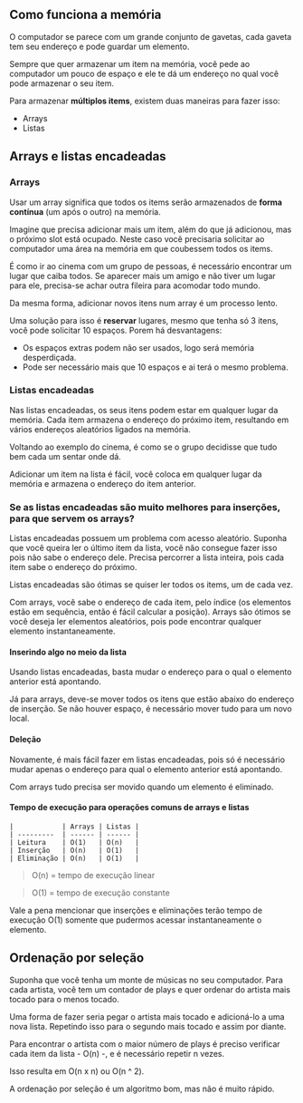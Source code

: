 ## Como funciona a memória

O computador se parece com um grande conjunto de gavetas, cada gaveta tem seu endereço e pode guardar um elemento. 

Sempre que quer armazenar um item na memória, você pede ao computador um pouco de espaço e ele te dá um endereço no qual você pode armazenar o seu item. 

Para armazenar **múltiplos items**, existem duas maneiras para fazer isso: 
* Arrays
* Listas

## Arrays e listas encadeadas

### Arrays

Usar um array significa que todos os items serão armazenados de **forma contínua** (um após o outro) na memória.

Imagine que precisa adicionar mais um item, além do que já adicionou, mas o próximo slot está ocupado. Neste caso você precisaria solicitar ao computador uma área na memória em que coubessem todos os items. 

É como ir ao cinema com um grupo de pessoas, é necessário encontrar um lugar que caiba todos. Se aparecer mais um amigo e não tiver um lugar para ele, precisa-se achar outra fileira para acomodar todo mundo. 

Da mesma forma, adicionar novos itens num array é um processo lento. 

Uma solução para isso é **reservar** lugares, mesmo que tenha só 3 itens, você pode solicitar 10 espaços. Porem há desvantagens: 
* Os espaços extras podem não ser usados, logo será memória desperdiçada.
* Pode ser necessário mais que 10 espaços e ai terá o mesmo problema. 

### Listas encadeadas

Nas listas encadeadas, os seus itens podem estar em qualquer lugar da memória. Cada item armazena o endereço do próximo item, resultando em vários endereços aleatórios ligados na memória.

Voltando ao exemplo do cinema, é como se o grupo decidisse que tudo bem cada um sentar onde dá. 

Adicionar um item na lista é fácil, você coloca em qualquer lugar da memória e armazena o endereço do item anterior.

### Se as listas encadeadas são muito melhores para inserções, para que servem os arrays? 

Listas encadeadas possuem um problema com acesso aleatório. Suponha que você queira ler o último item da lista, você não consegue fazer isso pois não sabe o endereço dele. Precisa percorrer a lista inteira, pois cada item sabe o endereço do próximo.  

Listas encadeadas são ótimas se quiser ler todos os items, um de cada vez. 

Com arrays, você sabe o endereço de cada item, pelo índice (os elementos estão em sequência, então é fácil calcular a posição). Arrays são ótimos se você deseja ler elementos aleatórios, pois pode encontrar qualquer elemento instantaneamente. 

#### Inserindo algo no meio da lista

Usando listas encadeadas, basta mudar o endereço para o qual o elemento anterior está apontando. 

Já para arrays, deve-se mover todos os itens que estão abaixo do endereço de inserção. Se não houver espaço, é necessário mover tudo para um novo local.

#### Deleção

Novamente, é mais fácil fazer em listas encadeadas, pois só é necessário mudar apenas o endereço para qual o elemento anterior está apontando. 

Com arrays tudo precisa ser movido quando um elemento é eliminado.

#### Tempo de execução para operações comuns de arrays e listas

    |            | Arrays | Listas |
    | ---------  | ------ | ------ |
    | Leitura    | O(1)   | O(n)   |
    | Inserção   | O(n)   | O(1)   |
    | Eliminação | O(n)   | O(1)   |

> O(n) = tempo de execução linear

> O(1) = tempo de execução constante

Vale a pena mencionar que inserções e eliminações terão tempo de execução O(1) somente que pudermos acessar instantaneamente o elemento.

## Ordenação por seleção

Suponha que você tenha um monte de músicas no seu computador. Para cada artista, você tem um contador de plays e quer ordenar do artista mais tocado para o menos tocado.

Uma forma de fazer seria pegar o artista mais tocado e adicioná-lo a uma nova lista. Repetindo isso para o segundo mais tocado e assim por diante. 

Para encontrar o artista com o maior número de plays é preciso verificar cada item da lista - O(n) -, e é necessário repetir n vezes.

Isso resulta em O(n x n) ou O(n ^ 2).

A ordenação por seleção é um algoritmo bom, mas não é muito rápido. 